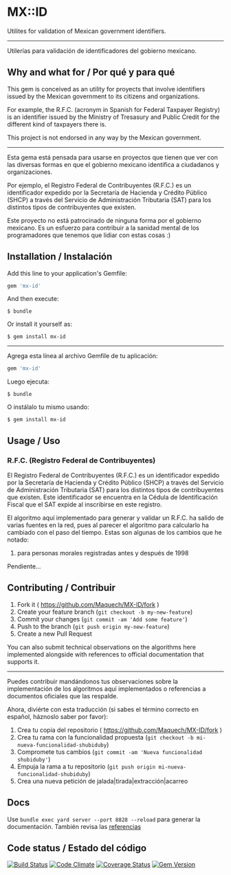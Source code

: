 # MX::ID

Utilites for validation of Mexican government identifiers.

---

Utilerías para validación de identificadores del gobierno mexicano.

## Why and what for / Por qué y para qué

This gem is conceived as an utility for proyects that involve identifiers issued by the Mexican government to its citizens and organizations.

For example, the R.F.C. (acronym in Spanish for Federal Taxpayer Registry) is an identifier issued by the Ministry of Tresasury and Public Credit for the different kind of taxpayers there is.

This project is not endorsed in any way by the Mexican government.


---

Esta gema está pensada para usarse en proyectos que tienen que ver con las diversas formas en que el gobierno mexicano identifica a ciudadanos y organizaciones.

Por ejemplo, el Registro Federal de Contribuyentes (R.F.C.) es un identificador expedido por la Secretaría de Hacienda y Crédito Público (SHCP) a través del Servicio de Administración Tributaria (SAT) para los distintos tipos de contribuyentes que existen.

Este proyecto no está patrocinado de ninguna forma por el gobierno mexicano. Es un esfuerzo para contribuir a la sanidad mental de los programadores que tenemos que lidiar con estas cosas :)


## Installation / Instalación

Add this line to your application's Gemfile:

```ruby
gem 'mx-id'
```

And then execute:

    $ bundle

Or install it yourself as:

    $ gem install mx-id

---

Agrega esta línea al archivo Gemfile de tu aplicación:

```ruby
gem 'mx-id'
```

Luego ejecuta:

    $ bundle

O instálalo tu mismo usando:

    $ gem install mx-id


## Usage / Uso

### R.F.C. (Registro Federal de Contribuyentes)


El Registro Federal de Contribuyentes (R.F.C.) es un identificador expedido por la Secretaría de Hacienda y Crédito Público (SHCP) a través del Servicio de Administración Tributaria (SAT) para los distintos tipos de contribuyentes que existen. Este identificador se encuentra en la Cédula de Identificación Fiscal que el SAT expide al inscribirse en este registro.

El algoritmo aquí implementado para generar y validar un R.F.C. ha salido de varias fuentes en la red, pues al parecer el algoritmo para calcularlo ha cambiado con el paso del tiempo. Estas son algunas de los cambios que he notado:

1. para personas morales registradas antes y después de 1998

Pendiente...


## Contributing / Contribuir

1. Fork it ( https://github.com/Maquech/MX-ID/fork )
2. Create your feature branch (`git checkout -b my-new-feature`)
3. Commit your changes (`git commit -am 'Add some feature'`)
4. Push to the branch (`git push origin my-new-feature`)
5. Create a new Pull Request

You can also submit technical observations on the algorithms here implemented alongside with references to official documentation that supports it.

---

Puedes contribuir mandándonos tus observaciones sobre la implementación de los algoritmos aquí implementados o referencias a documentos oficiales que las respalde.

Ahora, diviérte con esta traducción (si sabes el término correcto en español, háznoslo saber por favor):

1. Crea tu copia del repositorio ( https://github.com/Maquech/MX-ID/fork )
2. Crea tu rama con la funcionalidad propuesta (`git checkout -b mi-nueva-funcionalidad-shubiduby`)
3. Compromete tus cambios (`git commit -am 'Nueva funcionalidad shubiduby'`)
4. Empuja la rama a tu repositorio (`git push origin mi-nueva-funcionalidad-shubiduby`)
5. Crea una nueva petición de jalada|tirada|extracción|acarreo


## Docs

Use `bundle exec yard server --port 8828 --reload` para generar la documentación. También revisa las [referencias](REFERENCIAS.md)


## Code status / Estado del código

[![Build Status][Travis-CI-badge]][Travis-CI-url] [![Code Climate][Code Climate-badge]][Code Climate-url] [![Coverage Status][Coveralls-badge]][Coveralls-url]
[![Gem Version][gem-badge]][gem-url]

[Travis-CI-badge]: https://travis-ci.org/Maquech/MX-ID.svg?branch=master
[Travis-CI-url]: https://travis-ci.org/Maquech/MX-ID
[Code Climate-badge]: https://codeclimate.com/github/Maquech/MX-ID/badges/gpa.svg
[Code Climate-url]: https://codeclimate.com/github/Maquech/MX-ID
[Coveralls-badge]: https://coveralls.io/repos/Maquech/MX-ID/badge.svg?branch=master
[Coveralls-url]: https://coveralls.io/r/Maquech/MX-ID?branch=master
[gem-badge]: https://badge.fury.io/rb/MX-ID.svg
[gem-url]: http://badge.fury.io/rb/MX-ID
